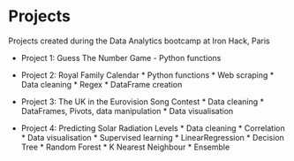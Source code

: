 # Projects
Projects created during the Data Analytics bootcamp at Iron Hack, Paris

* Project 1: Guess The Number Game
            - Python functions
            
* Project 2: Royal Family Calendar
            * Python functions
            * Web scraping
            * Data cleaning
            * Regex
            * DataFrame creation
            
* Project 3: The UK in the Eurovision Song Contest
            * Data cleaning
            * DataFrames, Pivots, data manipulation
            * Data visualisation
            
* Project 4: Predicting Solar Radiation Levels
            * Data cleaning
            * Correlation
            * Data visualisation
            * Supervised learning
              * LinearRegression
              * Decision Tree
              * Random Forest
              * K Nearest Neighbour
              * Ensemble
